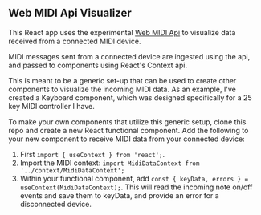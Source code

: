 ## Web MIDI Api Visualizer

This React app uses the experimental [Web MIDI Api](https://webaudio.github.io/web-midi-api/) to visualize data received from a connected MIDI device. 

MIDI messages sent from a connected device are ingested using the api, and passed to components using React's Context api.

This is meant to be a generic set-up that can be used to create other components to visualize the incoming MIDI data. As an example, I've created a Keyboard component, which was designed specifically for a 25 key MIDI controller I have.

To make your own components that utilize this generic setup, clone this repo and create a new React functional component. Add the following to your new component to receive MIDI data from your connected device:
1. First `import { useContext } from 'react';`.
2. Import the MIDI context: `import MidiDataContext from '../context/MidiDataContext';`
3. Within your functional component, add `const { keyData, errors } = useContext(MidiDataContext);`. This will read the incoming note on/off events and save them to keyData, and provide an error for a disconnected device.
